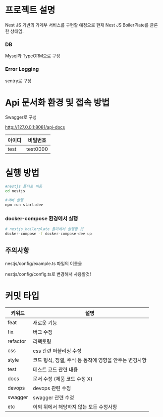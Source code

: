 # 프로젝트 설명
Nest JS 기반의 가계부 서비스를 구현할 예정으로
현재 Nest JS BoilerPlate를 클론한 상태임.

### DB
Mysql과 TypeORM으로 구성

### Error Logging
sentry로 구성

# Api 문서화 환경 및 접속 방법
Swagger로 구성

http://127.0.0.1:8081/api-docs

| 아이디  | 비밀번호      |
|------|-----------|
| test | test0000  |

# 실행 방법
```bash
#nestjs 폴더로 이동
cd nestjs

#서버 실행
npm run start:dev
```

### docker-compose 환경에서 실행
```bash
# nestjs_boilerplate 폴더에서 실행할 것
docker-compose -f docker-compose-dev up
```

## 주의사항
nestjs/config/example.ts 파일의 이름을

nestjs/config/config.ts로 변경해서 사용할것!

# 커밋 타입
| 키워드      | 설명                               |
|----------|----------------------------------|
| feat     | 새로운 기능                           |
| fix      | 버그 수정                            |
| refactor | 리팩토링                             |
| css      | css 관련 퍼블리싱 수정                   |
| style    | 코드 형식, 정렬, 주석 등 동작에 영향을 안주는 변경사항 |
| test     | 테스트 코드 관련 내용                     |
| docs     | 문서 수정 (제품 코드 수정 X)               |
| devops   | devops 관련 수정                     |
| swagger  | swagger 관련 수정                    |
| etc      | 이외 위에서 해당하지 않는 모든 수정사항           |  

